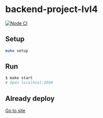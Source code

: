 # backend-project-lvl4

[![Node CI](https://github.com/hexlet-boilerplates/fastify-nodejs-application/workflows/Node%20CI/badge.svg)](https://github.com/hexlet-boilerplates/fastify-nodejs-application/actions)

## Setup

```bash
make setup
```

## Run

```bash
$ make start
# Open localhost:5000
```

## Already deploy

[Go to site](https://backend-project-lvl4-production-be7d.up.railway.app/)

